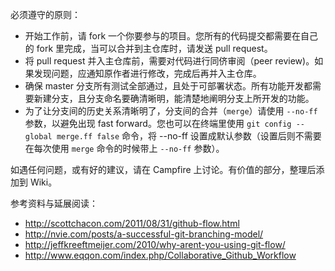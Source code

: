 必须遵守的原则：

* 开始工作前，请 fork 一个你要参与的项目。您所有的代码提交都需要在自己的 fork 里完成，当可以合并到主仓库时，请发送 pull request。
* 将 pull request 并入主仓库前，需要对代码进行同侪审阅（peer review)。如果发现问题，应通知原作者进行修改，完成后再并入主仓库。
* 确保 master 分支所有测试全部通过，且处于可部署状态。所有功能开发都需要新建分支，且分支命名要确清晰明，能清楚地阐明分支上所开发的功能。
* 为了让分支间的历史关系清晰明了，分支间的合并（`merge`）请使用 `--no-ff` 参数，以避免出现 fast forward。您也可以在终端里使用 `git config --global merge.ff false` 命令，将 --no-ff 设置成默认参数（设置后则不需要在每次使用 `merge` 命令的时候带上 `--no-ff` 参数）。

如遇任何问题，或有好的建议，请在 Campfire 上讨论。有价值的部分，整理后添加到 Wiki。

参考资料与延展阅读：

* http://scottchacon.com/2011/08/31/github-flow.html
* http://nvie.com/posts/a-successful-git-branching-model/
* http://jeffkreeftmeijer.com/2010/why-arent-you-using-git-flow/
* http://www.eqqon.com/index.php/Collaborative_Github_Workflow
